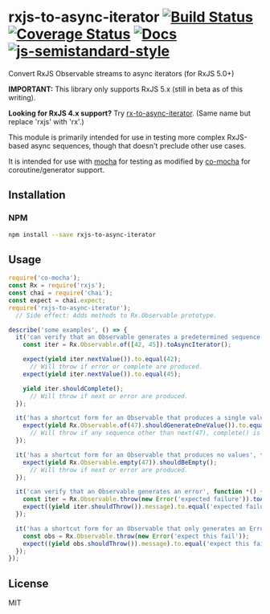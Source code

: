 # rxjs-to-async-iterator [![Build Status](https://travis-ci.org/tangledfruit/rxjs-to-async-iterator.svg?branch=master)](https://travis-ci.org/tangledfruit/rxjs-to-async-iterator) [![Coverage Status](https://coveralls.io/repos/github/tangledfruit/rxjs-to-async-iterator/badge.svg?branch=master)](https://coveralls.io/github/tangledfruit/rxjs-to-async-iterator?branch=master) [![Docs](https://inch-ci.org/github/tangledfruit/rxjs-to-async-iterator.svg?branch=master)](https://inch-ci.org/github/tangledfruit/rxjs-to-async-iterator) [![js-semistandard-style](https://img.shields.io/badge/code%20style-semistandard-brightgreen.svg?style=flat-square)](https://github.com/Flet/semistandard)

Convert RxJS Observable streams to async iterators (for RxJS 5.0+)

**IMPORTANT:** This library only supports RxJS 5.x (still in beta as of this writing).

**Looking for RxJS 4.x support?** Try  [rx-to-async-iterator](https://github.com/tangledfruit/rx-to-async-iterator). (Same name but replace 'rxjs' with 'rx'.)

This module is primarily intended for use in testing more complex RxJS-based async sequences, though that doesn't preclude other use cases.

It is intended for use with [mocha](https://www.npmjs.com/package/mocha) for testing as modified by [co-mocha](https://www.npmjs.com/package/co-mocha) for coroutine/generator support.


## Installation

### NPM

```sh
npm install --save rxjs-to-async-iterator
```

## Usage

```js
require('co-mocha');
const Rx = require('rxjs');
const chai = require('chai');
const expect = chai.expect;
require('rxjs-to-async-iterator');
  // Side effect: Adds methods to Rx.Observable prototype.

describe('some examples', () => {
  it('can verify that an Observable generates a predetermined sequence of values', function *() {
    const iter = Rx.Observable.of([42, 45]).toAsyncIterator();

    expect(yield iter.nextValue()).to.equal(42);
      // Will throw if error or complete are produced.
    expect(yield iter.nextValue()).to.equal(45);

    yield iter.shouldComplete();
      // Will throw if next or error are produced.
  });

  it('has a shortcut form for an Observable that produces a single value', function *() {
    expect(yield Rx.Observable.of(47).shouldGenerateOneValue()).to.equal(47);
      // Will throw if any sequence other than next(47), complete() is produced.
  });

  it('has a shortcut form for an Observable that produces no values', function *() {
    expect(yield Rx.Observable.empty(47)).shouldBeEmpty();
      // Will throw if next or error are produced.
  });

  it('can verify that an Observable generates an error', function *() {
    const iter = Rx.Observable.throw(new Error('expected failure')).toAsyncIterator();
    expect((yield iter.shouldThrow()).message).to.equal('expected failure');
  });

  it('has a shortcut form for an Observable that only generates an Error', function *() {
    const obs = Rx.Observable.throw(new Error('expect this fail'));
    expect((yield obs.shouldThrow()).message).to.equal('expect this fail');
  });
});

```


## License

MIT
